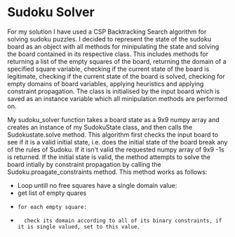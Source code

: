 # Sudoku Solver
For my solution I have used a CSP Backtracking Search algorithm for solving sudoku puzzles. I decided to represent the state of the sudoku board as an object with all methods for minipulating the state and solving the board contained in its respective class. This includes methods for returning a list of the empty squares of the board, returning the domain of a specified square variable, checking if the current state of the board is legitimate, checking if the current state of the board is solved, checking for empty domains of board variables, applying heuristics and applying constraint propagation. The class is initialised by the input board which is saved as an instance variable which all minipulation methods are performed on.

My sudoku_solver function takes a board state as a 9x9 numpy array and creates an instance of my SudokuState class, and then calls the Sudokustate.solve method. This algorithm first checks the input board to see if it is a valid initial state, i.e. does the initial state of the board break any of the rules of Sudoku. If it isn't valid the requested numpy array of 9x9 -1s is returned. If the initial state is valid, the method attempts to solve the board intially by constraint propagation by calling the Sudoku.proagate_constraints method. This method works as follows:
* Loop untill no free squares have a single domain value:
*   get list of empty quares 
*     for each empty square:
*       check its domain according to all of its binary constraints, if it is single valued, set to this value.

